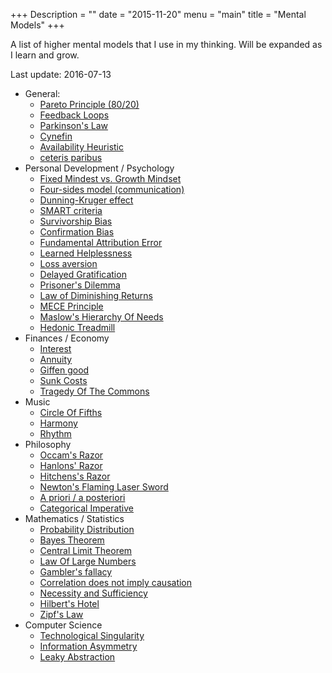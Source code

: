 +++
Description = ""
date = "2015-11-20"
menu = "main"
title = "Mental Models"
+++

A list of higher mental models that I use in my thinking. Will be expanded as I learn and grow.

Last update: 2016-07-13

- General:
  - [Pareto Principle (80/20)](https://en.wikipedia.org/wiki/Pareto_principle)
  - [Feedback Loops](https://en.wikipedia.org/wiki/Feedback)
  - [Parkinson's Law](https://en.wikipedia.org/wiki/Parkinson%27s_law)
  - [Cynefin](https://en.wikipedia.org/wiki/Cynefin)
  - [Availability Heuristic](https://en.wikipedia.org/wiki/Availability_heuristic)
  - [ceteris paribus](https://en.wikipedia.org/wiki/Ceteris_paribus)
- Personal Development / Psychology
  - [Fixed Mindest vs. Growth Mindset](https://sivers.org/mindset)
  - [Four-sides model (communication)](https://en.wikipedia.org/wiki/Four-sides_model)
  - [Dunning-Kruger effect](https://en.wikipedia.org/wiki/Dunning%E2%80%93Kruger_effect)
  - [SMART criteria](https://en.wikipedia.org/wiki/SMART_criteria)
  - [Survivorship Bias](https://en.wikipedia.org/wiki/Survivorship_bias)
  - [Confirmation Bias](https://en.wikipedia.org/wiki/Confirmation_bias)
  - [Fundamental Attribution Error](https://en.wikipedia.org/wiki/Fundamental_attribution_error)
  - [Learned Helplessness](https://www.youtube.com/watch?v=YMPzDiraNnA)
  - [Loss aversion](https://en.wikipedia.org/wiki/Loss_aversion)
  - [Delayed Gratification](https://en.wikipedia.org/wiki/Delayed_gratification)
  - [Prisoner's Dilemma](https://en.wikipedia.org/wiki/Prisoner%27s_dilemma)
  - [Law of Diminishing Returns](https://en.wikipedia.org/wiki/Diminishing_returns)
  - [MECE Principle](https://en.wikipedia.org/wiki/MECE_principle)
  - [Maslow's Hierarchy Of Needs](https://en.wikipedia.org/wiki/Maslow%27s_hierarchy_of_needs)
  - [Hedonic Treadmill](https://en.wikipedia.org/wiki/Hedonic_treadmill)
- Finances / Economy
  - [Interest](https://en.wikipedia.org/wiki/Interest)
  - [Annuity](https://en.wikipedia.org/wiki/Annuity)
  - [Giffen good](https://en.wikipedia.org/wiki/Giffen_good)
  - [Sunk Costs](https://en.wikipedia.org/wiki/Sunk_costs)
  - [Tragedy Of The Commons](https://www.youtube.com/watch?v=WYA1y405JW0)
- Music
  - [Circle Of Fifths](https://en.wikipedia.org/wiki/Circle_of_fifths)
  - [Harmony](https://en.wikipedia.org/wiki/Harmony)
  - [Rhythm](https://en.wikipedia.org/wiki/Rhythm)
- Philosophy
  - [Occam's Razor](https://en.wikipedia.org/wiki/Occam%27s_razor)
  - [Hanlons' Razor](https://en.wikipedia.org/wiki/Hanlon%27s_razor)
  - [Hitchens's Razor](https://en.wikipedia.org/wiki/Hitchens%27s_razor)
  - [Newton's Flaming Laser Sword](https://en.wikipedia.org/wiki/Mike_Alder#Newton.27s_flaming_laser_sword)
  - [A priori / a posteriori](https://en.wikipedia.org/wiki/A_priori_and_a_posteriori)
  - [Categorical Imperative](https://en.wikipedia.org/wiki/Categorical_imperative)
- Mathematics / Statistics
  - [Probability Distribution](https://en.wikipedia.org/wiki/Probability_distribution)
  - [Bayes Theorem](https://en.wikipedia.org/wiki/Bayes%27_theorem)
  - [Central Limit Theorem](https://en.wikipedia.org/wiki/Central_limit_theorem)
  - [Law Of Large Numbers](https://en.wikipedia.org/wiki/Law_of_large_numbers)
  - [Gambler's fallacy](https://en.wikipedia.org/wiki/Gambler%27s_fallacy)
  - [Correlation does not imply causation](https://en.wikipedia.org/wiki/Correlation_does_not_imply_causation)
  - [Necessity and Sufficiency](https://en.wikipedia.org/wiki/Necessity_and_sufficiency)
  - [Hilbert's Hotel](https://en.wikipedia.org/wiki/Hilbert%27s_paradox_of_the_Grand_Hotel)
  - [Zipf's Law](https://www.youtube.com/watch?v=fCn8zs912OE)
- Computer Science
  - [Technological Singularity](https://en.wikipedia.org/wiki/Technological_singularity)
  - [Information Asymmetry](https://en.wikipedia.org/wiki/Information_asymmetry)
  - [Leaky Abstraction](https://en.wikipedia.org/wiki/Leaky_abstraction)


